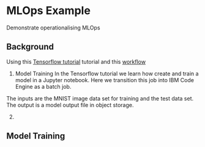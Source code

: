 # MLOps Example
Demonstrate operationalising MLOps 

## Background
Using this [Tensorflow tutorial](https://developers.redhat.com/learn/openshift-data-science/how-create-tensorflow-model) tutorial and this [workflow](https://www.redhat.com/rhdc/managed-files/cl-mlops-architecture-openshift-infographic-f31021-202202-en.pdf)

1. Model Training
In the Tensorflow tutorial we learn how create and train a model in a Jupyter notebook. Here we transition this job into IBM Code Engine as a batch job. 

The inputs are the MNIST image data set for training and the test data set. The output is a model output file in object storage.

2. 



## Model Training


